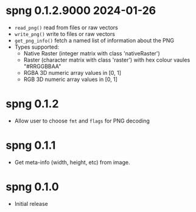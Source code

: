 
# spng 0.1.2.9000  2024-01-26

* `read_png()` read from files or raw vectors
* `write_png()` write to files or raw vectors
* `get_png_info()` fetch a named list of information about the PNG
* Types supported:
    * Native Raster (integer matrix with class 'nativeRaster')
    * Raster (character matrix with class 'raster') with hex colour vaules "#RRGGBBAA"
    * RGBA 3D numeric array values in [0, 1]
    * RGB 3D numeric array values in [0, 1]

# spng 0.1.2

* Allow user to choose `fmt` and `flags` for PNG decoding


# spng 0.1.1

* Get meta-info (width, height, etc) from image.


# spng 0.1.0

* Initial release
